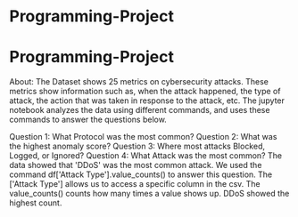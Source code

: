 # Programming-Project
# Programming-Project
About:
    The Dataset shows 25 metrics on cybersecurity attacks. These metrics show information such as, when the attack happened, the type of attack, the action that was taken in response to the attack, etc. The jupyter notebook analyzes the data using different commands, and uses these commands to answer the questions below. 
    
Question 1: What Protocol was the most common?
Question 2: What was the highest anomaly score?
Question 3: Where most attacks Blocked, Logged, or Ignored?
Question 4: What Attack was the most common?
            The data showed that 'DDoS' was the most common attack. We used the command df['Attack Type'].value_counts() to answer this question. The ['Attack Type'] allows us to access a specific column in the csv. The value_counts() counts how many times a value shows up. DDoS showed the highest count. 